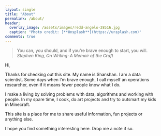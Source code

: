 ```yaml
---
layout: single
title: "About"
permalink: /about/
header:
  overlay_image: /assets/images/redd-angelo-28516.jpg
  caption: "Photo credit: [**Unsplash**](https://unsplash.com)"
comments: true
---
```


> You can, you should, and if you’re brave enough to start, you will.
> <cite> Stephen King, On Writing: A Memoir of the Craft</cite>

Hi, 

Thanks for checking out this site. My name is Shanshan. I am a data scientist. Some days when I'm brave enough, I call myself an operations researcher, even if it means fewer people know what I do. 

I make a living by solving problems with data, algorithms and working with people. In my spare time, I cook, do art projects and try to outsmart my kids in Minecraft. 

This site is a place for me to share useful information, fun projects or anything else.

I hope you find something interesting here. Drop me a note if so.
